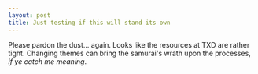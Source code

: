 ```yaml
---
layout: post
title: Just testing if this will stand its own
---
```


Please pardon the dust... again. Looks like the resources at TXD are rather tight. Changing themes can bring the samurai's wrath upon the processes, *if ye catch me meaning*.
